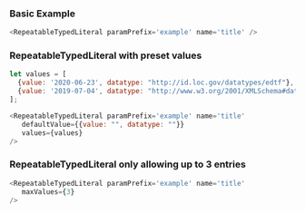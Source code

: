 ### Basic Example

```js
<RepeatableTypedLiteral paramPrefix='example' name='title' />
```

### RepeatableTypedLiteral with preset values

```js
let values = [
  {value: '2020-06-23', datatype: "http://id.loc.gov/datatypes/edtf"},
  {value: '2019-07-04', datatype: "http://www.w3.org/2001/XMLSchema#date"}
];

<RepeatableTypedLiteral paramPrefix='example' name='title'
   defaultValue={{value: "", datatype: ""}}
   values={values}
/>
```

### RepeatableTypedLiteral only allowing up to 3 entries

```js
<RepeatableTypedLiteral paramPrefix='example' name='title'
   maxValues={3}
/>
```
